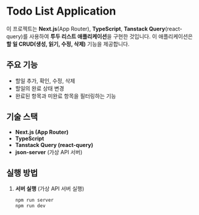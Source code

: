 # Todo List Application

이 프로젝트는 **Next.js**(App Router), **TypeScript**, **Tanstack Query**(react-query)를 사용하여 **투두 리스트 애플리케이션**을 구현한 것입니다. 이 애플리케이션은 **할 일 CRUD(생성, 읽기, 수정, 삭제)** 기능을 제공합니다.

## 주요 기능
- 할일 추가, 확인, 수정, 삭제
- 할일의 완료 상태 변경
- 완료된 항목과 미완료 항목을 필터링하는 기능

## 기술 스택
- **Next.js (App Router)**
- **TypeScript**
- **Tanstack Query (react-query)**
- **json-server** (가상 API 서버)

## 실행 방법

1. **서버 실행** (가상 API 서버 실행)
   ```bash
   npm run server
   npm run dev
   ```
